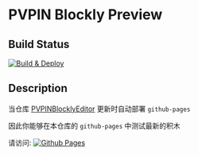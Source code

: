 # PVPIN Blockly Preview

## Build Status
[![Build & Deploy](https://img.shields.io/github/checks-status/PVPINStudio/PVPINBlocklyPreview/gh-pages?style=flat-square)](https://github.com/PVPINStudio/PVPINBlocklyPreview/actions/workflows/deploy.yml)

## Description

当仓库 [PVPINBlocklyEditor](https://github.com/PVPINStudio/PVPINBlocklyEditor/) 更新时自动部署 `github-pages`

因此你能够在本仓库的 `github-pages` 中测试最新的积木

请访问: [![Github Pages](https://img.shields.io/badge/Github-Pages-green?style=flat-square&logo=github)](https://pvpinstudio.github.io/PVPINBlocklyPreview/)
